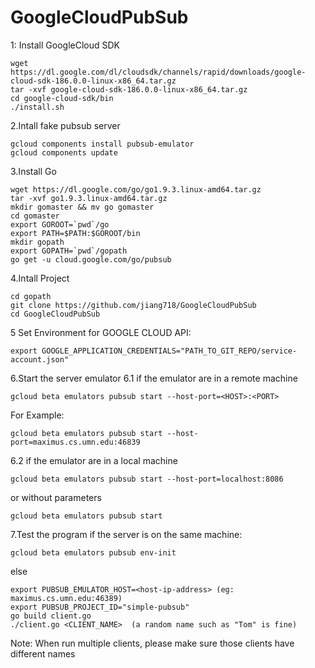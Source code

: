 # GoogleCloudPubSub

1: Install GoogleCloud SDK
```
wget https://dl.google.com/dl/cloudsdk/channels/rapid/downloads/google-cloud-sdk-186.0.0-linux-x86_64.tar.gz
tar -xvf google-cloud-sdk-186.0.0-linux-x86_64.tar.gz
cd google-cloud-sdk/bin
./install.sh
```

2.Intall fake pubsub server
```
gcloud components install pubsub-emulator
gcloud components update
```

3.Install Go
```
wget https://dl.google.com/go/go1.9.3.linux-amd64.tar.gz
tar -xvf go1.9.3.linux-amd64.tar.gz
mkdir gomaster && mv go gomaster
cd gomaster
export GOROOT=`pwd`/go
export PATH=$PATH:$GOROOT/bin
mkdir gopath
export GOPATH=`pwd`/gopath
go get -u cloud.google.com/go/pubsub
```

4.Intall Project
```
cd gopath
git clone https://github.com/jiang718/GoogleCloudPubSub
cd GoogleCloudPubSub
```

5 Set Environment for GOOGLE CLOUD API:
```
export GOOGLE_APPLICATION_CREDENTIALS="PATH_TO_GIT_REPO/service-account.json"
```

6.Start the server emulator
6.1 if the emulator are in a remote machine 
```
gcloud beta emulators pubsub start --host-port=<HOST>:<PORT>
```
For Example:
```
gcloud beta emulators pubsub start --host-port=maximus.cs.umn.edu:46839
```
6.2 if the emulator are in a local machine
```
gcloud beta emulators pubsub start --host-port=localhost:8086
```
or without parameters
```
gcloud beta emulators pubsub start
```
7.Test the program
if the server is on the same machine:
```
gcloud beta emulators pubsub env-init 
```
else
```
export PUBSUB_EMULATOR_HOST=<host-ip-address> (eg: maximus.cs.umn.edu:46389)
export PUBSUB_PROJECT_ID="simple-pubsub"
go build client.go 
./client.go <CLIENT_NAME>  (a random name such as "Tom" is fine)
```

Note: When run multiple clients, please make sure those clients have different names
